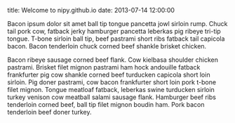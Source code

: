 title: Welcome to nipy.github.io
date: 2013-07-14 12:00:00

Bacon ipsum dolor sit amet ball tip tongue pancetta jowl sirloin rump. Chuck tail pork cow, fatback jerky hamburger pancetta leberkas pig ribeye tri-tip tongue. T-bone sirloin ball tip, beef pastrami short ribs fatback tail capicola bacon. Bacon tenderloin chuck corned beef shankle brisket chicken.

Bacon ribeye sausage corned beef flank. Cow kielbasa shoulder chicken pastrami. Brisket filet mignon pastrami ham hock andouille fatback frankfurter pig cow shankle corned beef turducken capicola short loin sirloin. Pig doner pastrami, cow bacon frankfurter short loin pork t-bone filet mignon. Tongue meatloaf fatback, leberkas swine turducken sirloin turkey venison cow meatball salami sausage flank. Hamburger beef ribs tenderloin corned beef, ball tip filet mignon boudin ham. Pork bacon tenderloin beef doner turkey.
